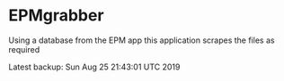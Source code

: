 # EPMgrabber
Using a database from the EPM app this application scrapes the files as required


Latest backup: Sun Aug 25 21:43:01 UTC 2019
